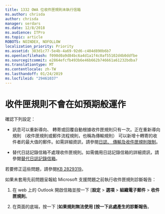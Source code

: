 ```yaml
---
title: 1332 OWA 位收件匣規則未執行信箱
ms.author: chrisda
author: chrisda
manager: serdars
ms.date: 12/8/2018
ms.audience: ITPro
ms.topic: article
ROBOTS: NOINDEX, NOFOLLOW
localization_priority: Priority
ms.assetid: 383d1c77-5e4b-4a69-92d6-c404d890b6b7
ms.openlocfilehash: f090d0a9d84bc6a4d1a1f4c0af55102d4b0ddfbe
ms.sourcegitcommit: e2864efcfb493b6e46b662b746661a61232bdba7
ms.translationtype: MT
ms.contentlocale: zh-TW
ms.lasthandoff: 01/24/2019
ms.locfileid: "29461037"
---
```

# <a name="an-inbox-rule-doesnt-work-as-expected"></a>收件匣規則不會在如預期般運作

確認下列設定：
  
- 訊息可以重新導向、 轉寄或回覆自動根據收件匣規則只有一次。正在重新導向規則 （收件匣規則或郵件流程規則，也稱為傳輸規則） 可以新增十轉寄的收件者的最大值的郵件。如需詳細資訊，請參閱[日誌、 傳輸及收件匣規則限制](https://docs.microsoft.com/office365/servicedescriptions/exchange-online-service-description/exchange-online-limits)。
    
- 替代日誌記錄信箱不處理收件匣規則。如需備用日誌記錄信箱的詳細資訊，請參閱[替代日誌記錄信箱](https://docs.microsoft.com/Exchange/security-and-compliance/journaling/journaling#alternate-journaling-mailbox)。
    
若要修正這些問題，請參閱[KB 2829319](https://support.microsoft.com/kb/2829319)。
  
如果未套用先前問題呈報給 Microsoft 支援問題之前執行收件匣規則診斷報告：
  
1. 在 web 上的 Outlook 開啟信箱並按一下 [**設定** \> **選項** \> **組織電子郵件** \> **收件匣規則**。
    
2. 在頁面的底端，按一下 [**如果規則無法使用 [按一下此處產生的診斷報告**。
    

